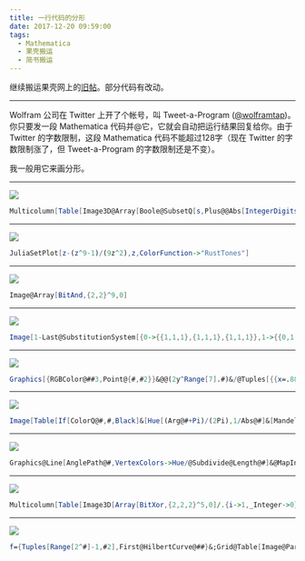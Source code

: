 ```yaml
---
title: 一行代码的分形
date: 2017-12-20 09:59:00
tags:
  - Mathematica
  - 果壳搬运
  - 简书搬运
---
```


继续搬运果壳网上的[旧帖](https://www.guokr.com/post/669790/)。部分代码有改动。

---

Wolfram 公司在 Twitter 上开了个帐号，叫 Tweet-a-Program ([@wolframtap](https://twitter.com/wolframtap))。你只要发一段 Mathematica 代码并@它，它就会自动把运行结果回复给你。由于 Twitter 的字数限制，这段 Mathematica 代码不能超过128字（现在 Twitter 的字数限制涨了，但 Tweet-a-Program 的字数限制还是不变）。

我一般用它来画分形。

<!-- more -->

---

![](http://upload-images.jianshu.io/upload_images/1770625-9e3e9332ebcc50e2.png?imageMogr2/auto-orient/strip%7CimageView2/2/w/1240)

```mathematica
Multicolumn[Table[Image3D@Array[Boole@SubsetQ[s,Plus@@Abs[IntegerDigits[{##},3,3]-1]]&,{3,3,3}^3,0],{s,Subsets@{0,1,2,3}}],4]
```

---

![](http://upload-images.jianshu.io/upload_images/1770625-ea6cc1bc9c02fc64.png?imageMogr2/auto-orient/strip%7CimageView2/2/w/1240)

```mathematica
JuliaSetPlot[z-(z^9-1)/(9z^2),z,ColorFunction->"RustTones"]
```

---

![](http://upload-images.jianshu.io/upload_images/1770625-bccf24d6c25a7fd9.png?imageMogr2/auto-orient/strip%7CimageView2/2/w/1240)

```mathematica
Image@Array[BitAnd,{2,2}^9,0]
```

---

![](http://upload-images.jianshu.io/upload_images/1770625-442b9d71c8810d04.png?imageMogr2/auto-orient/strip%7CimageView2/2/w/1240)

```mathematica
Image[1-Last@SubstitutionSystem[{0->{{1,1,1},{1,1,1},{1,1,1}},1->{{0,1,0},{1,0,1},{0,1,0}}},{{1}},6]]
```

---

![](http://upload-images.jianshu.io/upload_images/1770625-4b22b0e99729a1c3.png?imageMogr2/auto-orient/strip%7CimageView2/2/w/1240)

```mathematica
Graphics[{RGBColor@##3,Point@{#,#2}}&@@(2y^Range[7].#)&/@Tuples[{{x=.886,y=.5,y,0,0},{-x,y,0,y,0},{0,-1,0,0,y}},7]]
```

---

![](http://upload-images.jianshu.io/upload_images/1770625-ccf789fca9c6378f.png?imageMogr2/auto-orient/strip%7CimageView2/2/w/1240)

```mathematica
Image[Table[If[ColorQ@#,#,Black]&[Hue[(Arg@#+Pi)/(2Pi),1/Abs@#]&[MandelbrotSetBoettcher[x+I y]]],{y,-2,2,.01},{x,-2,2,.01}]]
```

---

![](http://upload-images.jianshu.io/upload_images/1770625-13d8f24de7370b6b.png?imageMogr2/auto-orient/strip%7CimageView2/2/w/1240)

```mathematica
Graphics@Line[AnglePath@#,VertexColors->Hue/@Subdivide@Length@#]&@MapIndexed[#(-1)^Tr@#2&,Flatten@Nest[{#,#[[1]]}&,{Pi/2,0},17]]
```

---

![](http://upload-images.jianshu.io/upload_images/1770625-e41d484a60ea724f.png?imageMogr2/auto-orient/strip%7CimageView2/2/w/1240)

```mathematica
Multicolumn[Table[Image3D[Array[BitXor,{2,2,2}^5,0]/.{i->1,_Integer->0}],{i,0,31}],4]
```

---

![](http://upload-images.jianshu.io/upload_images/1770625-66b94bdac1e79553.png?imageMogr2/auto-orient/strip%7CimageView2/2/w/1240)

```mathematica
f={Tuples[Range[2^#]-1,#2],First@HilbertCurve@##}&;Grid@Table[Image@Partition[a[[Ordering@b]]/2^6,2^9],{a,f[6,3]},{b,f[9,2]}]
```
